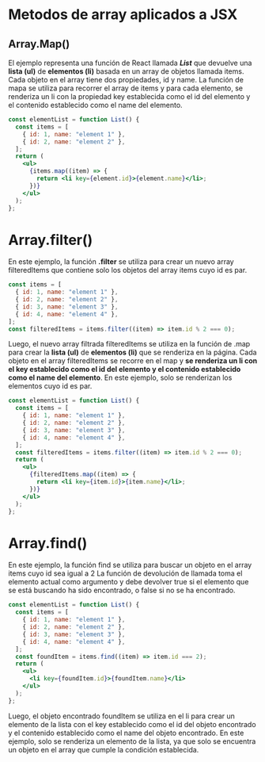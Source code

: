 # Metodos de array aplicados a JSX

## Array.Map()

El ejemplo representa una función de React llamada **_List_** que devuelve una **lista (ul)** de **elementos (li)** basada en un array de objetos llamada items. Cada objeto en el array tiene dos propiedades, id y name. La función de mapa se utiliza para recorrer el array de items y para cada elemento, se renderiza un li con la propiedad key establecida como el id del elemento y el contenido establecido como el name del elemento.

```jsx
const elementList = function List() {
  const items = [
    { id: 1, name: "element 1" },
    { id: 2, name: "element 2" },
  ];
  return (
    <ul>
      {items.map((item) => {
        return <li key={element.id}>{element.name}</li>;
      })}
    </ul>
  );
};
```

# Array.filter()

En este ejemplo, la función **.filter** se utiliza para crear un nuevo array filteredItems que contiene solo los objetos del array items cuyo id es par.

```js
const items = [
  { id: 1, name: "element 1" },
  { id: 2, name: "element 2" },
  { id: 3, name: "element 3" },
  { id: 4, name: "element 4" },
];
const filteredItems = items.filter((item) => item.id % 2 === 0);
```

Luego, el nuevo array filtrada filteredItems se utiliza en la función de .map para crear la **lista (ul)** de **elementos (li)** que se renderiza en la página. Cada objeto en el array filteredItems se recorre en el map y **se renderiza un li con el key establecido como el id del elemento y el contenido establecido como el name del elemento**. En este ejemplo, solo se renderizan los elementos cuyo id es par.

```jsx
const elementList = function List() {
  const items = [
    { id: 1, name: "element 1" },
    { id: 2, name: "element 2" },
    { id: 3, name: "element 3" },
    { id: 4, name: "element 4" },
  ];
  const filteredItems = items.filter((item) => item.id % 2 === 0);
  return (
    <ul>
      {filteredItems.map((item) => {
        return <li key={item.id}>{item.name}</li>;
      })}
    </ul>
  );
};
```

# Array.find()

En este ejemplo, la función find se utiliza para buscar un objeto en el array items cuyo id sea igual a 2 La función de devolución de llamada toma el elemento actual como argumento y debe devolver true si el elemento que se está buscando ha sido encontrado, o false si no se ha encontrado.

```jsx
const elementList = function List() {
  const items = [
    { id: 1, name: "element 1" },
    { id: 2, name: "element 2" },
    { id: 3, name: "element 3" },
    { id: 4, name: "element 4" },
  ];
  const foundItem = items.find((item) => item.id === 2);
  return (
    <ul>
      <li key={foundItem.id}>{foundItem.name}</li>
    </ul>
  );
};
```

Luego, el objeto encontrado foundItem se utiliza en el li para crear un elemento de la lista con el key establecido como el id del objeto encontrado y el contenido establecido como el name del objeto encontrado. En este ejemplo, solo se renderiza un elemento de la lista, ya que solo se encuentra un objeto en el array que cumple la condición establecida.
